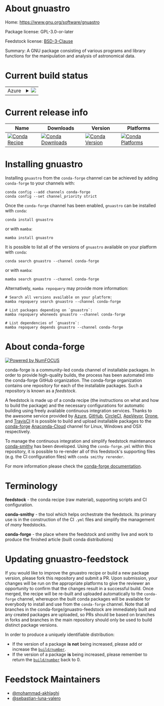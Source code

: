 About gnuastro
==============

Home: https://www.gnu.org/software/gnuastro

Package license: GPL-3.0-or-later

Feedstock license: [BSD-3-Clause](https://github.com/conda-forge/gnuastro-feedstock/blob/main/LICENSE.txt)

Summary: A GNU package consisting of various programs and library functions for the manipulation and analysis of astronomical data.

Current build status
====================


<table>
    
  <tr>
    <td>Azure</td>
    <td>
      <details>
        <summary>
          <a href="https://dev.azure.com/conda-forge/feedstock-builds/_build/latest?definitionId=8140&branchName=main">
            <img src="https://dev.azure.com/conda-forge/feedstock-builds/_apis/build/status/gnuastro-feedstock?branchName=main">
          </a>
        </summary>
        <table>
          <thead><tr><th>Variant</th><th>Status</th></tr></thead>
          <tbody><tr>
              <td>linux_64</td>
              <td>
                <a href="https://dev.azure.com/conda-forge/feedstock-builds/_build/latest?definitionId=8140&branchName=main">
                  <img src="https://dev.azure.com/conda-forge/feedstock-builds/_apis/build/status/gnuastro-feedstock?branchName=main&jobName=linux&configuration=linux%20linux_64_" alt="variant">
                </a>
              </td>
            </tr><tr>
              <td>osx_64</td>
              <td>
                <a href="https://dev.azure.com/conda-forge/feedstock-builds/_build/latest?definitionId=8140&branchName=main">
                  <img src="https://dev.azure.com/conda-forge/feedstock-builds/_apis/build/status/gnuastro-feedstock?branchName=main&jobName=osx&configuration=osx%20osx_64_" alt="variant">
                </a>
              </td>
            </tr><tr>
              <td>osx_arm64</td>
              <td>
                <a href="https://dev.azure.com/conda-forge/feedstock-builds/_build/latest?definitionId=8140&branchName=main">
                  <img src="https://dev.azure.com/conda-forge/feedstock-builds/_apis/build/status/gnuastro-feedstock?branchName=main&jobName=osx&configuration=osx%20osx_arm64_" alt="variant">
                </a>
              </td>
            </tr>
          </tbody>
        </table>
      </details>
    </td>
  </tr>
</table>

Current release info
====================

| Name | Downloads | Version | Platforms |
| --- | --- | --- | --- |
| [![Conda Recipe](https://img.shields.io/badge/recipe-gnuastro-green.svg)](https://anaconda.org/conda-forge/gnuastro) | [![Conda Downloads](https://img.shields.io/conda/dn/conda-forge/gnuastro.svg)](https://anaconda.org/conda-forge/gnuastro) | [![Conda Version](https://img.shields.io/conda/vn/conda-forge/gnuastro.svg)](https://anaconda.org/conda-forge/gnuastro) | [![Conda Platforms](https://img.shields.io/conda/pn/conda-forge/gnuastro.svg)](https://anaconda.org/conda-forge/gnuastro) |

Installing gnuastro
===================

Installing `gnuastro` from the `conda-forge` channel can be achieved by adding `conda-forge` to your channels with:

```
conda config --add channels conda-forge
conda config --set channel_priority strict
```

Once the `conda-forge` channel has been enabled, `gnuastro` can be installed with `conda`:

```
conda install gnuastro
```

or with `mamba`:

```
mamba install gnuastro
```

It is possible to list all of the versions of `gnuastro` available on your platform with `conda`:

```
conda search gnuastro --channel conda-forge
```

or with `mamba`:

```
mamba search gnuastro --channel conda-forge
```

Alternatively, `mamba repoquery` may provide more information:

```
# Search all versions available on your platform:
mamba repoquery search gnuastro --channel conda-forge

# List packages depending on `gnuastro`:
mamba repoquery whoneeds gnuastro --channel conda-forge

# List dependencies of `gnuastro`:
mamba repoquery depends gnuastro --channel conda-forge
```


About conda-forge
=================

[![Powered by
NumFOCUS](https://img.shields.io/badge/powered%20by-NumFOCUS-orange.svg?style=flat&colorA=E1523D&colorB=007D8A)](https://numfocus.org)

conda-forge is a community-led conda channel of installable packages.
In order to provide high-quality builds, the process has been automated into the
conda-forge GitHub organization. The conda-forge organization contains one repository
for each of the installable packages. Such a repository is known as a *feedstock*.

A feedstock is made up of a conda recipe (the instructions on what and how to build
the package) and the necessary configurations for automatic building using freely
available continuous integration services. Thanks to the awesome service provided by
[Azure](https://azure.microsoft.com/en-us/services/devops/), [GitHub](https://github.com/),
[CircleCI](https://circleci.com/), [AppVeyor](https://www.appveyor.com/),
[Drone](https://cloud.drone.io/welcome), and [TravisCI](https://travis-ci.com/)
it is possible to build and upload installable packages to the
[conda-forge](https://anaconda.org/conda-forge) [Anaconda-Cloud](https://anaconda.org/)
channel for Linux, Windows and OSX respectively.

To manage the continuous integration and simplify feedstock maintenance
[conda-smithy](https://github.com/conda-forge/conda-smithy) has been developed.
Using the ``conda-forge.yml`` within this repository, it is possible to re-render all of
this feedstock's supporting files (e.g. the CI configuration files) with ``conda smithy rerender``.

For more information please check the [conda-forge documentation](https://conda-forge.org/docs/).

Terminology
===========

**feedstock** - the conda recipe (raw material), supporting scripts and CI configuration.

**conda-smithy** - the tool which helps orchestrate the feedstock.
                   Its primary use is in the construction of the CI ``.yml`` files
                   and simplify the management of *many* feedstocks.

**conda-forge** - the place where the feedstock and smithy live and work to
                  produce the finished article (built conda distributions)


Updating gnuastro-feedstock
===========================

If you would like to improve the gnuastro recipe or build a new
package version, please fork this repository and submit a PR. Upon submission,
your changes will be run on the appropriate platforms to give the reviewer an
opportunity to confirm that the changes result in a successful build. Once
merged, the recipe will be re-built and uploaded automatically to the
`conda-forge` channel, whereupon the built conda packages will be available for
everybody to install and use from the `conda-forge` channel.
Note that all branches in the conda-forge/gnuastro-feedstock are
immediately built and any created packages are uploaded, so PRs should be based
on branches in forks and branches in the main repository should only be used to
build distinct package versions.

In order to produce a uniquely identifiable distribution:
 * If the version of a package **is not** being increased, please add or increase
   the [``build/number``](https://docs.conda.io/projects/conda-build/en/latest/resources/define-metadata.html#build-number-and-string).
 * If the version of a package **is** being increased, please remember to return
   the [``build/number``](https://docs.conda.io/projects/conda-build/en/latest/resources/define-metadata.html#build-number-and-string)
   back to 0.

Feedstock Maintainers
=====================

* [@mohammad-akhlaghi](https://github.com/mohammad-akhlaghi/)
* [@sebastian-luna-valero](https://github.com/sebastian-luna-valero/)

